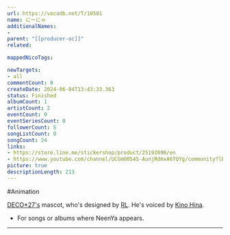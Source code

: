 ```yaml
---
url: https://vocadb.net/T/10581
name: にーにゃ
additionalNames: 
- 
parent: "[[producer-oc]]"
related:

mappedNicoTags:

newTargets:
- all
commentCount: 0
createDate: 2024-06-04T13:43:33.363
status: Finished
albumCount: 1
artistCount: 2
eventCount: 0
eventSeriesCount: 0
followerCount: 5
songListCount: 0
songCount: 24
links: 
- https://store.line.me/stickershop/product/25192090/en
- https://www.youtube.com/channel/UCGmO0S4S-AunjRdmxA6TQYg/community?lb=UgkxLQT2l3DLhGTFjJQug8jgYmD6PHU8akSd
picture: true
descriptionLength: 213
---
```


#Animation

[DECO*27's](https://vocadb.net/Ar/45) mascot, who's designed by [RL](https://vocadb.net/Ar/112343). He's voiced by [Kino Hina](https://en.wikipedia.org/wiki/Hina_Kino).

- For songs or albums where NeenYa appears.

---

